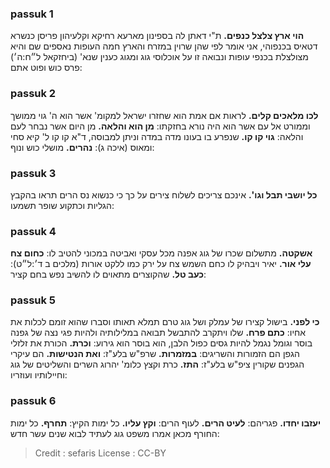 
### passuk 1
<b>הוי ארץ צלצל כנפים.</b> ת"י דאתן לה בספינון מארעא רחיקא וקלעיהון פריסן כנשרא דטאיס בכנפוהי, אני אומר לפי שהן שרוין במזרח והארץ חמה העופות נאספים שם והיא מצולצלת בכנפי עופות ונבואה זו על אוכלוסי גוג ומגוג כענין שנא' (ביחזקאל ל״ח:ה׳) פרס כוש ופוט אתם:

### passuk 2
<b>לכו מלאכים קלים.</b> לראות אם אמת הוא שחזרו ישראל למקומ' אשר הוא ה' גוי ממושך וממורט אל עם אשר הוא היה נורא בחזקתו:
<b>מן הוא והלאה.</b> מן היום אשר נבחר לעם והלאה:
<b>גוי קו קו.</b> שנפרע בו בעונו מדה במדה וניתן למבוסה, ד"א קו קו ל' קיא סחי ומאוס (איכה ג):
<b>נהרים.</b> מושלי כוש ונוף:

### passuk 3
<b>כל יושבי תבל וגו'.</b> אינכם צריכים לשלוח צירים על כך כי כנשוא נס הרים תראו בהקבץ הגליות וכתקוע שופר תשמעו:

### passuk 4
<b>אשקטה.</b> מתשלום שכרו של גוג אפנה מכל עסקי ואביטה במכוני להטיב לו:
<b>כחום צח עלי אור.</b> יאיר ויבהיק לו כחם השמש צח על ירק כמו ללקט אורות (מלכים ב ד׳:ל״ט):
<b>כעב טל.</b> שהקוצרים מתאוים לו להשיב נפש בחם קציר:

### passuk 5
<b>כי לפני.</b> בישול קצירו של עמלק ושל גוג טרם תמלא תאותו וסברו שהוא זומם לכלות את אחיו:
<b>כתם פרח.</b> שלו ויתקרב להתבשל תבואה במלילותיה ולהיות פגי נצה של גפנה בוסר וגומל נגמל להיות גסים כפול הלבן, הוא בוסר הוא גירוע:
<b>וכרת.</b> הכורת את זלזלי הגפן הם הזמורות והשריגים:
<b>במזמרות.</b> שרפ"ש בלע"ז:
<b>ואת הנטישות.</b> הם עיקרי הגפנים שקורין ציפ"ש בלע"ז:
<b>התז.</b> כרת וקצץ כלומ' יהרוג השרים והשליטים של גוג וחיילותיו ועוזריו:

### passuk 6
<b>יעזבו יחדו.</b> פגריהם:
<b>לעיט הרים.</b> לעוף הרים:
<b>וקץ עליו.</b> כל ימות הקיץ:
<b>תחרף.</b> כל ימות החורף מכאן אמרו משפט גוג לעתיד לבוא שנים עשר חדש:

>Credit : sefaris
>License : CC-BY